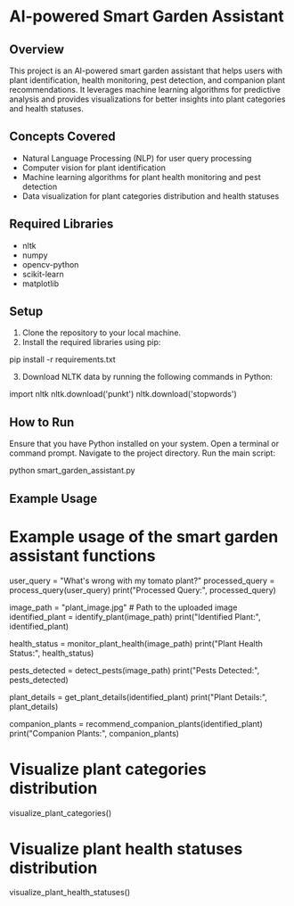 # AI-powered Smart Garden Assistant

## Overview
This project is an AI-powered smart garden assistant that helps users with plant identification, health monitoring, pest detection, and companion plant recommendations. It leverages machine learning algorithms for predictive analysis and provides visualizations for better insights into plant categories and health statuses.

## Concepts Covered
- Natural Language Processing (NLP) for user query processing
- Computer vision for plant identification
- Machine learning algorithms for plant health monitoring and pest detection
- Data visualization for plant categories distribution and health statuses

## Required Libraries
- nltk
- numpy
- opencv-python
- scikit-learn
- matplotlib

## Setup
1. Clone the repository to your local machine.
2. Install the required libraries using pip:

pip install -r requirements.txt

3. Download NLTK data by running the following commands in Python:

import nltk
nltk.download('punkt')
nltk.download('stopwords')

## How to Run
Ensure that you have Python installed on your system.
Open a terminal or command prompt.
Navigate to the project directory.
Run the main script:

python smart_garden_assistant.py

## Example Usage

# Example usage of the smart garden assistant functions
user_query = "What's wrong with my tomato plant?"
processed_query = process_query(user_query)
print("Processed Query:", processed_query)

image_path = "plant_image.jpg"  # Path to the uploaded image
identified_plant = identify_plant(image_path)
print("Identified Plant:", identified_plant)

health_status = monitor_plant_health(image_path)
print("Plant Health Status:", health_status)

pests_detected = detect_pests(image_path)
print("Pests Detected:", pests_detected)

plant_details = get_plant_details(identified_plant)
print("Plant Details:", plant_details)

companion_plants = recommend_companion_plants(identified_plant)
print("Companion Plants:", companion_plants)

# Visualize plant categories distribution
visualize_plant_categories()

# Visualize plant health statuses distribution
visualize_plant_health_statuses()